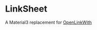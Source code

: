 # LinkSheet

A Material3 replacement for [OpenLinkWith](https://github.com/tasomaniac/OpenLinkWith)

